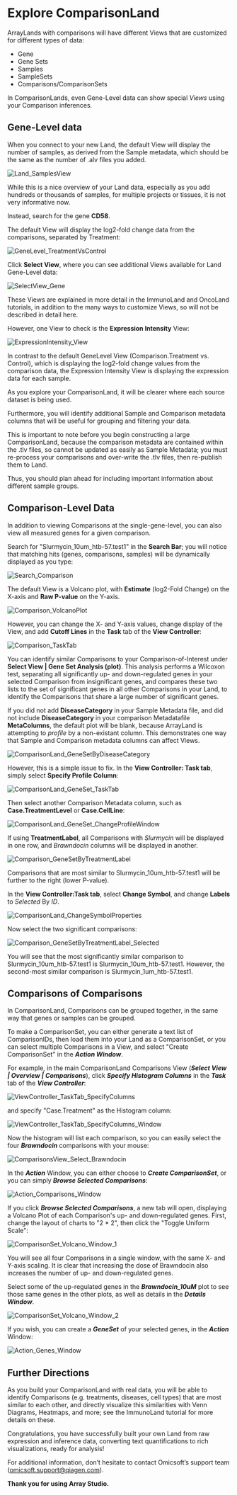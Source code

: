 # Explore ComparisonLand

ArrayLands with comparisons will have different Views that are customized for different types of data:

* Gene
* Gene Sets
* Samples
* SampleSets
* Comparisons/ComparisonSets

In ComparisonLands, even Gene-Level data can show special *Views* using your Comparison inferences.

## Gene-Level data

When you connect to your new Land, the default View will display the number of samples,
as derived from the Sample metadata, which should be the same as the number of .alv files you added.

![Land_SamplesView](images/Land_SamplesView.png)

While this is a nice overview of your Land data, especially as you add hundreds or thousands of samples, for multiple projects or tissues, it is not very informative now.

Instead, search for the gene **CD58**.

The default View will display the log2-fold change data from the comparisons,
separated by Treatment:

![GeneLevel_TreatmentVsControl](images/GeneLevel_TreatmentVsControl.png)

Click **Select View**, where you can see additional Views available for Land Gene-Level data:

![SelectView_Gene](images/SelectView_Gene.png)

These Views are explained in more detail in the ImmunoLand and OncoLand tutorials, in addition to the many ways to customize Views, so will not be described in detail here.

However, one View to check is the **Expression Intensity** View:

![ExpressionIntensity_View](images/ExpressionIntensity_View.png)

In contrast to the default GeneLevel View (Comparison.Treatment vs. Control), which is displaying the log2-fold change values from the comparison data, the Expression Intensity View is displaying the expression data for each sample.

As you explore your ComparisonLand, it will be clearer where each source dataset is being used.

Furthermore, you will identify additional Sample and Comparison metadata columns that will be useful
for grouping and filtering your data.

This is important to note before you begin constructing a large ComparisonLand, because the comparison metadata are contained within the .tlv files, so cannot be updated as easily as Sample Metadata; you must re-process your comparisons and over-write the .tlv files, then re-publish them to Land.

Thus, you should plan ahead for including important information about different sample groups.

## Comparison-Level Data

In addition to viewing Comparisons at the single-gene-level, you can also view all measured genes for a given comparison.

Search for "Slurmycin_10um_htb-57.test1" in the **Search Bar**; you will notice that matching hits (genes, comparisons, samples) will be dynamically displayed as you type:

![Search_Comparison](images/Search_Comparison.png)

The default View is a Volcano plot, with **Estimate** (log2-Fold Change) on the X-axis and **Raw P-value** on the Y-axis.

![Comparison_VolcanoPlot](images/Comparison_VolcanoPlot.png)

However, you can change the X- and Y-axis values, change display of the View, and add **Cutoff Lines** in the **Task** tab of the **View Controller**:

![Comparison_TaskTab](images/Comparison_TaskTab.png)

You can identify similar Comparisons to your Comparison-of-Interest under **Select View | Gene Set Analysis (plot)**. This analysis performs a Wilcoxon test, separating all significantly up- and down-regulated genes in your selected Comparison from insignificant genes, and compares these two lists to the set of significant genes in all other Comparisons in your Land, to identify the Comparisons that share a large number of significant genes.

If you did not add **DiseaseCategory** in your Sample Metadata file, and did not include **DiseaseCategory** in your comparison Metadatafile **MetaColumns**, the default plot will be blank, because ArrayLand is attempting to *profile* by a non-existant column. This demonstrates one way that Sample and Comparison metadata columns can affect Views.

![ComparisonLand_GeneSetByDiseaseCategory](images/ComparisonLand_GeneSetByDiseaseCategory.png)

However, this is a simple issue to fix. In the **View Controller: Task tab**, simply select **Specify Profile Column**:

![ComparisonLand_GeneSet_TaskTab](images/ComparisonLand_GeneSet_TaskTab.png)

Then select another Comparison Metadata column, such as **Case.TreatmentLevel** or **Case.CellLine**:

![ComparisonLand_GeneSet_ChangeProfileWindow](images/ComparisonLand_GeneSet_ChangeProfileWindow.png)

If using **TreatmentLabel**, all Comparisons with *Slurmycin* will be displayed in one row, and *Brawndocin* columns will be displayed in another.

![Comparison_GeneSetByTreatmentLabel](images/Comparison_GeneSetByTreatmentLabel.png)

Comparisons that are most similar to Slurmycin_10um_htb-57.test1 will be further to the right (lower P-value).

In the **View Controller:Task tab**, select **Change Symbol**, and change **Labels** to *Selected* By *ID*.

![ComparisonLand_ChangeSymbolProperties](images/ComparisonLand_ChangeSymbolProperties.png)

Now select the two significant comparisons:

![Comparison_GeneSetByTreatmentLabel_Selected](images/Comparison_GeneSetByTreatmentLabel_Selected.png)

You will see that the most significantly similar comparison to Slurmycin_10um_htb-57.test1 is Slurmycin_10um_htb-57.test1. However, the second-most similar comparison is Slurmycin_1um_htb-57.test1.

## Comparisons of Comparisons

In ComparisonLand, Comparisons can be grouped together, in the same way that genes or samples can be grouped.

To make a ComparisonSet, you can either generate a text list of ComparisonIDs, then load them into your Land as a ComparisonSet, or you can select multiple Comparisons in a View, and select "Create ComparisonSet" in the ***Action Window***.

For example, in the main ComparisonLand Comparisons View (***Select View | Overview | Comparisons***),
click ***Specify Histogram Columns*** in the ***Task*** tab of the ***View Controller***:

![ViewController_TaskTab_SpecifyColumns](images/ViewController_TaskTab_SpecifyColumns.png)

and specify "Case.Treatment" as the Histogram column:

![ViewController_TaskTab_SpecifyColumns_Window](images/ViewController_TaskTab_SpecifyColumns_Window.png)

Now the histogram will list each comparison, so you can easily select the four ***Brawndocin*** comparisons with your mouse:

![ComparisonsView_Select_Brawndocin](images/ComparisonsView_Select_Brawndocin.png)

In the ***Action*** Window, you can either choose to ***Create ComparisonSet***, or you can simply ***Browse Selected Comparisons***:

![Action_Comparisons_Window](images/Action_Comparisons_Window.png)

If you click ***Browse Selected Comparisons***, a new tab will open, displaying a Volcano Plot of each Comparison's up- and down-regulated genes. First, change the layout of charts to "2 * 2", then click the "Toggle Uniform Scale":

![ComparisonSet_Volcano_Window_1](images/ComparisonSet_Volcano_Window_1.png)

You will see all four Comparisons in a single window, with the same X- and Y-axis scaling. It is clear that increasing the dose of Brawndocin also increases the number of up- and down-regulated genes.

Select some of the up-regulated genes in the ***Brawndocin_10uM*** plot to see those same genes in the other plots, as well as details in the ***Details Window***.

![ComparisonSet_Volcano_Window_2](images/ComparisonSet_Volcano_Window_2.png)

If you wish, you can create a ***GeneSet*** of your selected genes, in the ***Action*** Window:

![Action_Genes_Window](images/Action_Genes_Window.png)

## Further Directions

As you build your ComparisonLand with real data, you will be able to identify Comparisons (e.g. treatments, diseases, cell types) that are most similar to each other, and directly visualize this similarities with Venn Diagrams, Heatmaps, and more; see the ImmunoLand tutorial for more details on these.

Congratulations, you have successfully built your own Land from raw expression and inference data,
converting text quantifications to rich visualizations, ready for analysis!

For additional information, don’t hesitate to contact Omicsoft’s support team (omicsoft.support@qiagen.com).

**Thank you for using Array Studio.**

